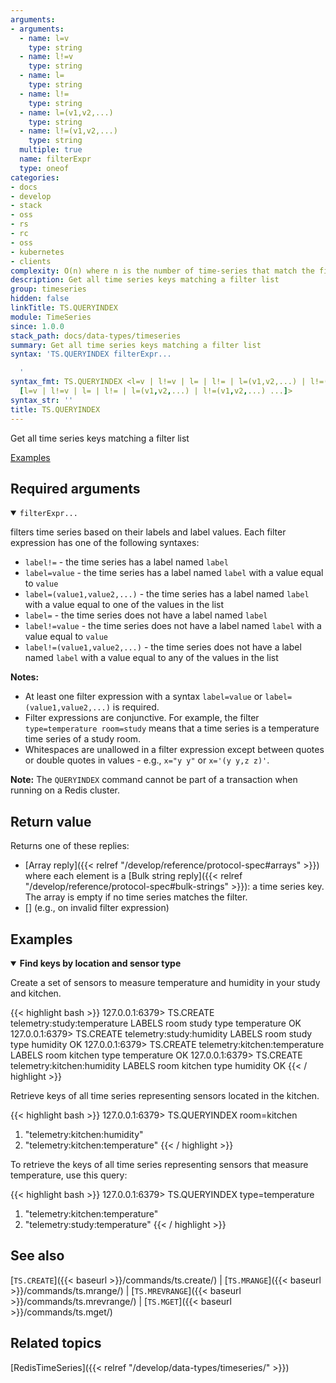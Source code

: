 ```yaml
---
arguments:
- arguments:
  - name: l=v
    type: string
  - name: l!=v
    type: string
  - name: l=
    type: string
  - name: l!=
    type: string
  - name: l=(v1,v2,...)
    type: string
  - name: l!=(v1,v2,...)
    type: string
  multiple: true
  name: filterExpr
  type: oneof
categories:
- docs
- develop
- stack
- oss
- rs
- rc
- oss
- kubernetes
- clients
complexity: O(n) where n is the number of time-series that match the filters
description: Get all time series keys matching a filter list
group: timeseries
hidden: false
linkTitle: TS.QUERYINDEX
module: TimeSeries
since: 1.0.0
stack_path: docs/data-types/timeseries
summary: Get all time series keys matching a filter list
syntax: 'TS.QUERYINDEX filterExpr...

  '
syntax_fmt: TS.QUERYINDEX <l=v | l!=v | l= | l!= | l=(v1,v2,...) | l!=(v1,v2,...)
  [l=v | l!=v | l= | l!= | l=(v1,v2,...) | l!=(v1,v2,...) ...]>
syntax_str: ''
title: TS.QUERYINDEX
---
```


Get all time series keys matching a filter list

[Examples](#examples)

## Required arguments

<details open>
<summary><code>filterExpr...</code></summary>

filters time series based on their labels and label values. Each filter expression has one of the following syntaxes:

  - `label!=` - the time series has a label named `label`
  - `label=value` - the time series has a label named `label` with a value equal to `value`
  - `label=(value1,value2,...)` - the time series has a label named `label` with a value equal to one of the values in the list
  - `label=` - the time series does not have a label named `label`
  - `label!=value` - the time series does not have a label named `label` with a value equal to `value`
  - `label!=(value1,value2,...)` - the time series does not have a label named `label` with a value equal to any of the values in the list

  <note><b>Notes:</b>
   - At least one filter expression with a syntax `label=value` or `label=(value1,value2,...)` is required.
   - Filter expressions are conjunctive. For example, the filter `type=temperature room=study` means that a time series is a temperature time series of a study room.
   - Whitespaces are unallowed in a filter expression except between quotes or double quotes in values - e.g., `x="y y"` or `x='(y y,z z)'`.
   </note>
</details>

<note><b>Note:</b> The `QUERYINDEX` command cannot be part of a transaction when running on a Redis cluster.</note>

## Return value

Returns one of these replies:

- [Array reply]({{< relref "/develop/reference/protocol-spec#arrays" >}}) where each element is a [Bulk string reply]({{< relref "/develop/reference/protocol-spec#bulk-strings" >}}): a time series key. The array is empty if no time series matches the filter.
- [] (e.g., on invalid filter expression)

## Examples

<details open>
<summary><b>Find keys by location and sensor type</b></summary>

Create a set of sensors to measure temperature and humidity in your study and kitchen.

{{< highlight bash >}}
127.0.0.1:6379> TS.CREATE telemetry:study:temperature LABELS room study type temperature
OK
127.0.0.1:6379> TS.CREATE telemetry:study:humidity LABELS room study type humidity
OK
127.0.0.1:6379> TS.CREATE telemetry:kitchen:temperature LABELS room kitchen type temperature
OK
127.0.0.1:6379> TS.CREATE telemetry:kitchen:humidity LABELS room kitchen type humidity
OK
{{< / highlight >}}

Retrieve keys of all time series representing sensors located in the kitchen. 

{{< highlight bash >}}
127.0.0.1:6379> TS.QUERYINDEX room=kitchen
1) "telemetry:kitchen:humidity"
2) "telemetry:kitchen:temperature"
{{< / highlight >}}

To retrieve the keys of all time series representing sensors that measure temperature, use this query:

{{< highlight bash >}}
127.0.0.1:6379> TS.QUERYINDEX type=temperature
1) "telemetry:kitchen:temperature"
2) "telemetry:study:temperature"
{{< / highlight >}}
</details>

## See also

[`TS.CREATE`]({{< baseurl >}}/commands/ts.create/) | [`TS.MRANGE`]({{< baseurl >}}/commands/ts.mrange/) | [`TS.MREVRANGE`]({{< baseurl >}}/commands/ts.mrevrange/) | [`TS.MGET`]({{< baseurl >}}/commands/ts.mget/)

## Related topics

[RedisTimeSeries]({{< relref "/develop/data-types/timeseries/" >}})
